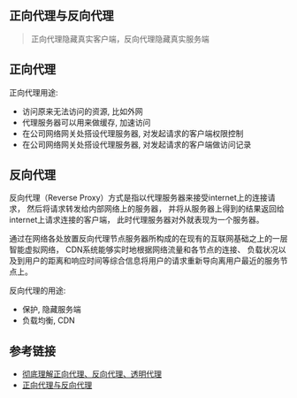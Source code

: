 ## 正向代理与反向代理

> 正向代理隐藏真实客户端，反向代理隐藏真实服务端

## 正向代理

正向代理用途:
- 访问原来无法访问的资源, 比如外网
- 代理服务器可以用来做缓存, 加速访问
- 在公司网络网关处搭设代理服务器, 对发起请求的客户端权限控制
- 在公司网络网关处搭设代理服务器, 对发起请求的客户端做访问记录

## 反向代理

反向代理（Reverse Proxy）方式是指以代理服务器来接受internet上的连接请求，
然后将请求转发给内部网络上的服务器，
并将从服务器上得到的结果返回给internet上请求连接的客户端，
此时代理服务器对外就表现为一个服务器。

通过在网络各处放置反向代理节点服务器所构成的在现有的互联网基础之上的一层智能虚拟网络，
CDN系统能够实时地根据网络流量和各节点的连接、
负载状况以及到用户的距离和响应时间等综合信息将用户的请求重新导向离用户最近的服务节点上。

反向代理的用途:
- 保护, 隐藏服务端
- 负载均衡, CDN

## 参考链接
- [彻底理解正向代理、反向代理、透明代理](https://zhuanlan.zhihu.com/p/68560128)
- [正向代理与反向代理](https://blog.csdn.net/qq_28602957/article/details/53231360)
